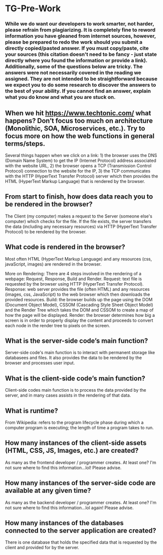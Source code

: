# TG-Pre-Work

### While we do want our developers to work smarter, not harder, please refrain from plagiarizing.  It is completely fine to reword information you have gleaned from internet sources, however, please be prepared to redo the work should you submit a directly copied/pasted answer.  If you must copy/paste, cite your sources (this citation doesn't need to be fancy - just state directly where you found the information or provide a link).  Additionally, some of the questions below are tricky.  The answers were not necessarily covered in the reading we assigned.  They are not intended to be straightforward because we expect you to do some research to discover the answers to the best of your ability.  If you cannot find an answer, explain what you do know and what you are stuck on.  

## When we hit https://www.techtonic.com/ what happens? Don’t focus too much on architecture (Monolithic, SOA, Microservices, etc.). Try to focus more on how the web functions in general terms/steps.

Several things happen when we click on a link: 1) the browser uses the DNS (Domain Name System) to get the IP (Internet Protocol) address associated with the website URL, 2) the browser opens a TCP (Transmission Control Protocol) connection to the website for the IP, 3) the TCP communicates with the HTTP (HyperText Transfer Protocol) server which then provides the HTML (HyperText Markup Language) that is rendered by the browser.

## From start to finish, how does data reach you to be rendered in the browser?

The Client (my computer) makes a request to the Server (someone else's computer) which checks for the file. If the file exists, the server transfers the data (including any necessary resources) via HTTP (HyperText Transfer Protocol) to be rendered by the browser.


## What code is rendered in the browser?

Most often HTML (HyperText Markup Language) and any resources (css, javaScript, images) are rendered in the browser.

More on Rendering: There are 4 steps involved in the rendering of a webpage: Request, Response, Build and Render. Request: text file is requested by the browser using HTTP (HyperText Transfer Protocol). Response: web server provides the file (often HTML) and any resources (images, css, JavaScript) to the web browser which then downloads the provided resources. Build: the browser builds up the page using the DOM (Document Object Model), CSSOM (Cascading Style Sheet Object Model) and the Render Tree which takes the DOM and CSSOM to create a map of how the page will be displayed. Render: the browser determines how big a screen is in order to properly display the content and proceeds to convert each node in the render tree to pixels on the screen.

## What is the server-side code’s main function?

Server-side code's main function is to interact with permanent storage like databasees and files. It also provides the data to be rendered by the browser and processes user input.

## What is the client-side code’s main function?

Client-side codes main function is to process the data provided by the server, and in many cases assists in the rendering of that data.

## What is runtime?

From Wikipedia: refers to the program lifecycle phase during which a computer program is executing; the length of time a program takes to run.

## How many instances of the client-side assets (HTML, CSS, JS, Images, etc.) are created?

As many as the frontend developer / programmer creates. At least one? I'm not sure where to find this information...lol! Please advise.

## How many instances of the server-side code are available at any given time?

As many as the backend developer / programmer creates. At least one? I'm not sure where to find this information...lol again! Please advise.

## How many instances of the databases connected to the server application are created?

There is one database that holds the specified data that is requested by the client and provided for by the server.
